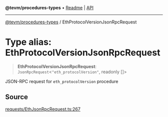 **@tevm/procedures-types** • [Readme](../README.md) \| [API](../globals.md)

***

[@tevm/procedures-types](../README.md) / EthProtocolVersionJsonRpcRequest

# Type alias: EthProtocolVersionJsonRpcRequest

> **EthProtocolVersionJsonRpcRequest**: `JsonRpcRequest`\<`"eth_protocolVersion"`, readonly []\>

JSON-RPC request for `eth_protocolVersion` procedure

## Source

[requests/EthJsonRpcRequest.ts:267](https://github.com/evmts/tevm-monorepo/blob/main/packages/procedures-types/src/requests/EthJsonRpcRequest.ts#L267)
